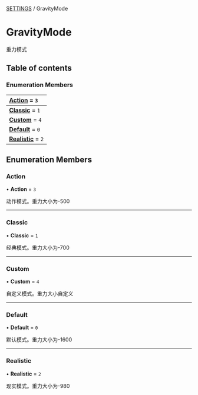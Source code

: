 [SETTINGS](../groups/Core.SETTINGS.md) / GravityMode

# GravityMode <Badge type="tip" text="Enumeration" /> <Score text="GravityMode" />

<span class="content-big">

重力模式

</span>

## Table of contents

### Enumeration Members <Score text="Enumeration" /> 
| **[Action](mw.GravityMode.md#action)** = ``3``  |
| :----- |
| **[Classic](mw.GravityMode.md#classic)** = ``1`` |
| **[Custom](mw.GravityMode.md#custom)** = ``4`` |
| **[Default](mw.GravityMode.md#default)** = ``0`` |
| **[Realistic](mw.GravityMode.md#realistic)** = ``2`` |

## Enumeration Members

### Action <Score text="Action" /> 

• **Action** = ``3``

动作模式。重力大小为-500

___

### Classic <Score text="Classic" /> 

• **Classic** = ``1``

经典模式。重力大小为-700

___

### Custom <Score text="Custom" /> 

• **Custom** = ``4``

自定义模式。重力大小自定义

___

### Default <Score text="Default" /> 

• **Default** = ``0``

默认模式。重力大小为-1600

___

### Realistic <Score text="Realistic" /> 

• **Realistic** = ``2``

现实模式。重力大小为-980
